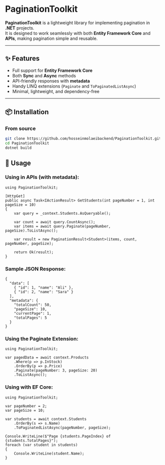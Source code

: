 # PaginationToolkit

**PaginationToolkit** is a lightweight library for implementing pagination in **.NET** projects.  
It is designed to work seamlessly with both **Entity Framework Core** and **APIs**, making pagination simple and reusable.

---

## ✨ Features
- Full support for **Entity Framework Core**
- Both **Sync** and **Async** methods
- API-friendly responses with **metadata**
- Handy LINQ extensions (`Paginate` and `ToPaginatedListAsync`)
- Minimal, lightweight, and dependency-free

---

## 📦 Installation
### From source
```bash
git clone https://github.com/hosseinmolaeibackend/PaginationToolkit.git
cd PaginationToolkit
dotnet build
```
## 🚀 Usage
### Using in APIs (with metadata):
```
using PaginationToolkit;

[HttpGet]
public async Task<IActionResult> GetStudents(int pageNumber = 1, int pageSize = 10)
{
    var query = _context.Students.AsQueryable();

    var count = await query.CountAsync();
    var items = await query.Paginate(pageNumber, pageSize).ToListAsync();

    var result = new PaginationResult<Student>(items, count, pageNumber, pageSize);

    return Ok(result);
}
```
### Sample JSON Response:
```
{
  "data": [
    { "id": 1, "name": "Ali" },
    { "id": 2, "name": "Sara" }
  ],
  "metadata": {
    "totalCount": 50,
    "pageSize": 10,
    "currentPage": 1,
    "totalPages": 5
  }
}
```
### Using the Paginate Extension:
```
using PaginationToolkit;

var pagedData = await context.Products
    .Where(p => p.InStock)
    .OrderBy(p => p.Price)
    .Paginate(pageNumber: 3, pageSize: 20)
    .ToListAsync();
```
### Using with EF Core:
```
using PaginationToolkit;

var pageNumber = 2;
var pageSize = 10;

var students = await context.Students
    .OrderBy(s => s.Name)
    .ToPaginatedListAsync(pageNumber, pageSize);

Console.WriteLine($"Page {students.PageIndex} of {students.TotalPages}");
foreach (var student in students)
{
    Console.WriteLine(student.Name);
}
```
